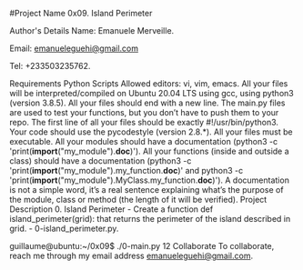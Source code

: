 #Project Name
0x09. Island Perimeter

Author's Details
Name: Emanuele Merveille.

Email: emanueleguehi@gmail.com

Tel: +233503235762.

Requirements
Python Scripts
Allowed editors: vi, vim, emacs.
All your files will be interpreted/compiled on Ubuntu 20.04 LTS using gcc, using python3 (version 3.8.5).
All your files should end with a new line.
The main.py files are used to test your functions, but you don’t have to push them to your repo.
The first line of all your files should be exactly #!/usr/bin/python3.
Your code should use the pycodestyle (version 2.8.*).
All your files must be executable.
All your modules should have a documentation (python3 -c 'print(__import__("my_module").__doc__)').
All your functions (inside and outside a class) should have a documentation (python3 -c 'print(__import__("my_module").my_function.__doc__)' and python3 -c 'print(__import__("my_module").MyClass.my_function.__doc__)').
A documentation is not a simple word, it’s a real sentence explaining what’s the purpose of the module, class or method (the length of it will be verified).
Project Description
0. Island Perimeter - Create a function def island_perimeter(grid): that returns the perimeter of the island described in grid. - 0-island_perimeter.py.

guillaume@ubuntu:~/0x09$ ./0-main.py
12
Collaborate
To collaborate, reach me through my email address emanueleguehi@gmail.com.
